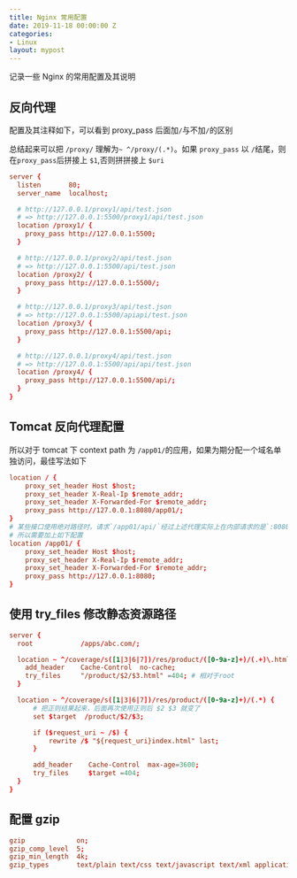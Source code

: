 ```yaml
---
title: Nginx 常用配置
date: 2019-11-18 00:00:00 Z
categories:
- Linux
layout: mypost
---
```


记录一些 Nginx 的常用配置及其说明

## 反向代理

配置及其注释如下，可以看到 proxy_pass 后面加`/`与不加`/`的区别

总结起来可以把 `/proxy/` 理解为`~ ^/proxy/(.*)`。如果 `proxy_pass` 以 `/`结尾，则在`proxy_pass`后拼接上 `$1`,否则拼拼接上 `$uri`

```conf
server {
  listen       80;
  server_name  localhost;

  # http://127.0.0.1/proxy1/api/test.json
  # => http://127.0.0.1:5500/proxy1/api/test.json
  location /proxy1/ {
    proxy_pass http://127.0.0.1:5500;
  }

  # http://127.0.0.1/proxy2/api/test.json
  # => http://127.0.0.1:5500/api/test.json
  location /proxy2/ {
    proxy_pass http://127.0.0.1:5500/;
  }

  # http://127.0.0.1/proxy3/api/test.json
  # => http://127.0.0.1:5500/apiapi/test.json
  location /proxy3/ {
    proxy_pass http://127.0.0.1:5500/api;
  }

  # http://127.0.0.1/proxy4/api/test.json
  # => http://127.0.0.1:5500/api/api/test.json
  location /proxy4/ {
    proxy_pass http://127.0.0.1:5500/api/;
  }
}
```

## Tomcat 反向代理配置

所以对于 tomcat 下 context path 为 `/app01/`的应用，如果为期分配一个域名单独访问，最佳写法如下

```conf
location / {
    proxy_set_header Host $host;
    proxy_set_header X-Real-Ip $remote_addr;
    proxy_set_header X-Forwarded-For $remote_addr;
    proxy_pass http://127.0.0.1:8080/app01/;
}
# 某些接口使用绝对路径时，请求`/app01/api/`经过上述代理实际上在内部请求的是`:8080/app01/app01/api/`
# 所以需要加上如下配置
location /app01/ {
    proxy_set_header Host $host;
    proxy_set_header X-Real-Ip $remote_addr;
    proxy_set_header X-Forwarded-For $remote_addr;
    proxy_pass http://127.0.0.1:8080;
}
```

## 使用 try_files 修改静态资源路径

```conf
server {
  root            /apps/abc.com/;

  location ~ ^/coverage/s([1|3|6|7])/res/product/([0-9a-z]+)/(.+)\.html$ {
    add_header    Cache-Control  no-cache;
    try_files     "/product/$2/$3.html" =404; # 相对于root
  }

  location ~ ^/coverage/s([1|3|6|7])/res/product/([0-9a-z]+)/(.*) {
      # 把正则结果起来，后面再次使用正则后 $2 $3 就变了
      set $target  /product/$2/$3;

      if ($request_uri ~ /$) {
          rewrite /$ "${request_uri}index.html" last;
      }

      add_header    Cache-Control  max-age=3600;
      try_files     $target =404;
  }
}
```

## 配置 gzip

```conf
gzip             on;
gzip_comp_level  5;
gzip_min_length  4k;
gzip_types       text/plain text/css text/javascript text/xml application/javascript application/json;
```
